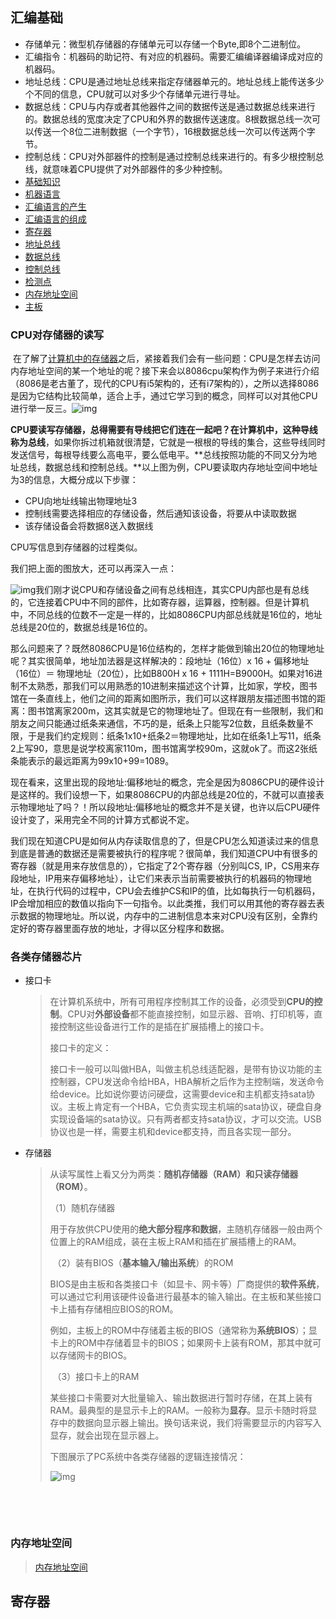 ## 汇编基础

- 存储单元：微型机存储器的存储单元可以存储一个Byte,即8个二进制位。
- 汇编指令：机器码的助记符、有对应的机器码。需要汇编编译器编译成对应的机器码。
- 地址总线：CPU是通过地址总线来指定存储器单元的。地址总线上能传送多少个不同的信息，CPU就可以对多少个存储单元进行寻址。
- 数据总线：CPU与内存或者其他器件之间的数据传送是通过数据总线来进行的。数据总线的宽度决定了CPU和外界的数据传送速度。8根数据总线一次可以传送一个8位二进制数据（一个字节），16根数据总线一次可以传送两个字节。
- 控制总线：CPU对外部器件的控制是通过控制总线来进行的。有多少根控制总线，就意味着CPU提供了对外部器件的多少种控制。
- [基础知识](https://blog.csdn.net/u014338577/article/details/71436938)
- [机器语言](https://blog.csdn.net/u014338577/article/details/71436968)
- [汇编语言的产生](https://blog.csdn.net/u014338577/article/details/71436970)
- [汇编语言的组成](https://blog.csdn.net/u014338577/article/details/71436974)
- [寄存器](https://blog.csdn.net/u014338577/article/details/71436980)
- [地址总线](https://blog.csdn.net/u014338577/article/details/71438687)
- [数据总线](https://blog.csdn.net/u014338577/article/details/71438688)
- [控制总线](https://blog.csdn.net/u014338577/article/details/71438692)
- [检测点](https://blog.csdn.net/u014338577/article/details/71438694)
- [内存地址空间](https://blog.csdn.net/u014338577/article/details/71438698)
- [主板](https://blog.csdn.net/u014338577/article/details/71438701)

### CPU对存储器的读写

​	在了解了[计算机中的存储器](http://blog.hiccup.xyz/%E8%AE%A1%E7%AE%97%E6%9C%BA%E4%B8%AD%E7%9A%84%E5%AD%98%E5%82%A8%E5%99%A8%E4%BB%AC/)之后，紧接着我们会有一些问题：CPU是怎样去访问内存地址空间的某一个地址的呢？接下来会以8086cpu架构作为例子来进行介绍（8086是老古董了，现代的CPU有i5架构的，还有i7架构的），之所以选择8086是因为它结构比较简单，适合上手，通过它学习到的概念，同样可以对其他CPU进行举一反三。![img](https://segmentfault.com/img/remote/1460000006773246)

​	**CPU要读写存储器，总得需要有导线把它们连在一起吧？在计算机中，这种导线称为总线**，如果你拆过机箱就很清楚，它就是一根根的导线的集合，这些导线同时发送信号，每根导线要么高电平，要么低电平。**总线按照功能的不同又分为地址总线，数据总线和控制总线。**以上图为例，CPU要读取内存地址空间中地址为3的信息，大概分成以下步骤：  

- CPU向地址线输出物理地址3
- 控制线需要选择相应的存储设备，然后通知该设备，将要从中读取数据
- 该存储设备会将数据8送入数据线

CPU写信息到存储器的过程类似。

我们把上面的图放大，还可以再深入一点：

![img](https://segmentfault.com/img/remote/1460000005121949)我们刚才说CPU和存储设备之间有总线相连，其实CPU内部也是有总线的，它连接着CPU中不同的部件，比如寄存器，运算器，控制器。但是计算机中，不同总线的位数不一定是一样的，比如8086CPU内部总线就是16位的，地址总线是20位的，数据总线是16位的。

那么问题来了？既然8086CPU是16位结构的，怎样才能做到输出20位的物理地址呢？其实很简单，地址加法器是这样解决的：段地址（16位）x 16 + 偏移地址（16位）＝ 物理地址（20位），比如B800H x 16 + 1111H=B9000H。如果对16进制不太熟悉，那我们可以用熟悉的10进制来描述这个计算，比如家，学校，图书馆在一条直线上，他们之间的距离如图所示，我们可以这样跟朋友描述图书馆的距离：图书馆离家200m，这其实就是它的物理地址了。但现在有一些限制，我们和朋友之间只能通过纸条来通信，不巧的是，纸条上只能写2位数，且纸条数量不限，于是我们约定规则：纸条1x10+纸条2＝物理地址，比如在纸条1上写11，纸条2上写90，意思是说学校离家110m，图书馆离学校90m，这就ok了。而这2张纸条能表示的最远距离为99x10+99=1089。

现在看来，这里出现的段地址:偏移地址的概念，完全是因为8086CPU的硬件设计是这样的。我们设想一下，如果8086CPU的内部总线是20位的，不就可以直接表示物理地址了吗？！所以段地址:偏移地址的概念并不是关键，也许以后CPU硬件设计变了，采用完全不同的计算方式都说不定。

我们现在知道CPU是如何从内存读取信息的了，但是CPU怎么知道读过来的信息到底是普通的数据还是需要被执行的程序呢？很简单，我们知道CPU中有很多的寄存器（就是用来存放信息的），它指定了2个寄存器（分别叫CS, IP，CS用来存段地址，IP用来存偏移地址），让它们来表示当前需要被执行的机器码的物理地址，在执行代码的过程中，CPU会去维护CS和IP的值，比如每执行一句机器码，IP会增加相应的数值以指向下一句指令。以此类推，我们可以用其他的寄存器去表示数据的物理地址。所以说，内存中的二进制信息本来对CPU没有区别，全靠约定好的寄存器里面存放的地址，才得以区分程序和数据。

### 各类存储器芯片

- 接口卡

  > 在计算机系统中，所有可用程序控制其工作的设备，必须受到**CPU的控制**。CPU对**外部设备**都不能直接控制，如显示器、音响、打印机等，直接控制这些设备进行工作的是插在扩展插槽上的接口卡。
  >
  > 接口卡的定义：
  >
  > 接口卡一般可以叫做HBA，叫做主机总线适配器，是带有协议功能的主控制器，CPU发送命令给HBA，HBA解析之后作为主控制端，发送命令给device。比如说你要访问硬盘，这需要device和主机都支持sata协议。主板上肯定有一个HBA，它负责实现主机端的sata协议，硬盘自身实现设备端的sata协议。只有两者都支持sata协议，才可以交流。USB协议也是一样，需要主机和device都支持，而且各实现一部分。

- 存储器

  > 从读写属性上看又分为两类：**随机存储器（RAM）**和**只读存储器（ROM）**。
  >
  >  （1）随机存储器
  >
  > 用于存放供CPU使用的**绝大部分程序和数据**，主随机存储器一般由两个位置上的RAM组成，装在主板上RAM和插在扩展插槽上的RAM。
  >
  >  
  >
  > ​    （2）装有BIOS（**基本输入/输出系统**）的ROM
  >
  > BIOS是由主板和各类接口卡（如显卡、网卡等）厂商提供的**软件系统**，可以通过它利用该硬件设备进行最基本的输入输出。在主板和某些接口卡上插有存储相应BIOS的ROM。
  >
  >  
  >
  >  例如，主板上的ROM中存储着主板的BIOS（通常称为**系统BIOS**）；显卡上的ROM中存储着显卡的BIOS；如果网卡上装有ROM，那其中就可以存储网卡的BIOS。
  >
  >  
  >
  > ​    （3）接口卡上的RAM
  >
  >  某些接口卡需要对大批量输入、输出数据进行暂时存储，在其上装有RAM。最典型的是显示卡上的RAM。一般称为**显存**。显示卡随时将显存中的数据向显示器上输出。换句话来说，我们将需要显示的内容写入显存，就会出现在显示器上。
  >
  > 下图展示了PC系统中各类存储器的逻辑连接情况：
  >
  > ![img](https://img-blog.csdn.net/20170404192028594)
  >

  ​

  ​


### 内存地址空间

> [内存地址空间](https://blog.csdn.net/u014338577/article/details/71438707)

## 寄存器










